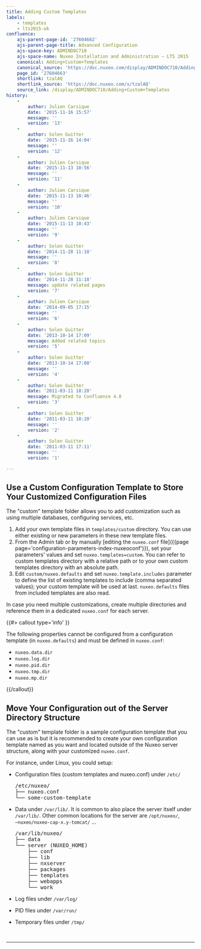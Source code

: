 ```yaml
---
title: Adding Custom Templates
labels:
    - templates
    - lts2015-ok
confluence:
    ajs-parent-page-id: '27604662'
    ajs-parent-page-title: Advanced Configuration
    ajs-space-key: ADMINDOC710
    ajs-space-name: Nuxeo Installation and Administration — LTS 2015
    canonical: Adding+Custom+Templates
    canonical_source: 'https://doc.nuxeo.com/display/ADMINDOC710/Adding+Custom+Templates'
    page_id: '27604663'
    shortlink: tzalAQ
    shortlink_source: 'https://doc.nuxeo.com/x/tzalAQ'
    source_link: /display/ADMINDOC710/Adding+Custom+Templates
history:
    - 
        author: Julien Carsique
        date: '2015-11-16 15:57'
        message: ''
        version: '13'
    - 
        author: Solen Guitter
        date: '2015-11-16 14:04'
        message: ''
        version: '12'
    - 
        author: Julien Carsique
        date: '2015-11-13 10:56'
        message: ''
        version: '11'
    - 
        author: Julien Carsique
        date: '2015-11-13 10:46'
        message: ''
        version: '10'
    - 
        author: Julien Carsique
        date: '2015-11-13 10:43'
        message: ''
        version: '9'
    - 
        author: Solen Guitter
        date: '2014-11-28 11:18'
        message: ''
        version: '8'
    - 
        author: Solen Guitter
        date: '2014-11-28 11:18'
        message: update related pages
        version: '7'
    - 
        author: Julien Carsique
        date: '2014-09-05 17:15'
        message: ''
        version: '6'
    - 
        author: Solen Guitter
        date: '2013-10-14 17:09'
        message: Added related topics
        version: '5'
    - 
        author: Solen Guitter
        date: '2013-10-14 17:08'
        message: ''
        version: '4'
    - 
        author: Solen Guitter
        date: '2011-03-11 18:20'
        message: Migrated to Confluence 4.0
        version: '3'
    - 
        author: Solen Guitter
        date: '2011-03-11 18:20'
        message: ''
        version: '2'
    - 
        author: Solen Guitter
        date: '2011-03-11 17:11'
        message: ''
        version: '1'

---
```

## Use a Custom Configuration Template to Store Your Customized Configuration Files

The "custom" template folder allows you to add customization such as using multiple databases, configuring services, etc.

1.  Add your own template files in `templates/custom` directory.
    You can use either existing or new parameters in these new template files.
2.  From the Admin tab or by manually [editing the `nuxeo.conf` file]({{page page='configuration-parameters-index-nuxeoconf'}}), set your parameters' values and set `nuxeo.templates=custom`.
    You can refer to custom templates directory with a relative path or to your own custom templates directory with an absolute path.
3.  Edit `custom/nuxeo.defaults` and set `nuxeo.template.includes` parameter to define the list of existing templates to include (comma separated values); your custom template will be used at last.
    `nuxeo.defaults` files from included templates are also read.

In case you need multiple customizations, create multiple directories and reference them in a dedicated `nuxeo.conf` for each server.

{{#> callout type='info' }}

The following properties cannot be configured from a configuration template (in&nbsp;`nuxeo.defaults`) and must be defined in&nbsp;`nuxeo.conf`:

*   `nuxeo.data.dir`
*   `nuxeo.log.dir`
*   `nuxeo.pid.dir`
*   `nuxeo.tmp.dir`
*   `nuxeo.mp.dir`

{{/callout}}

## Move Your Configuration out of the Server Directory Structure

The "custom" template folder is a sample configuration template that you can use as is but it is recommended to create your own configuration template named as you want and located outside of the Nuxeo server structure, along with your customized `nuxeo.conf`.

For instance, under Linux, you could setup:

*   Configuration files (custom templates and nuxeo.conf) under `/etc/`

    <pre>/etc/nuxeo/
    ├── nuxeo.conf
    └── some-custom-template</pre>

*   Data under `/var/lib/`.
    It is common to also place the server itself under `/var/lib/`. Other common locations for the server are `/opt/nuxeo/`, `~nuxeo/nuxeo-cap-x.y-tomcat/` ...

    <pre>/var/lib/nuxeo/
    ├── data
    └── server (NUXEO_HOME)
    &nbsp;&nbsp;&nbsp; ├── conf
    &nbsp;&nbsp;&nbsp; ├── lib
    &nbsp;&nbsp;&nbsp; ├── nxserver
    &nbsp;&nbsp;&nbsp; ├── packages
    &nbsp;&nbsp;&nbsp; ├── templates
    &nbsp;&nbsp;&nbsp; ├── webapps
    &nbsp;&nbsp;&nbsp; └── work</pre>

*   Log files under `/var/log/`
*   PID files under `/var/run/`
*   Temporary files under `/tmp/`

&nbsp;

* * *
